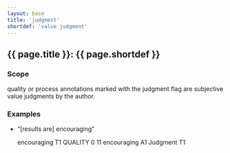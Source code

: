 ```yaml
---
layout: base
title: 'judgment'
shortdef: 'value judgment'
---
```


## <a class="span" nolink>{{ page.title }}</a>: {{ page.shortdef }}


### Scope

<a class="span" nolink>quality</a> or <a class="span" nolink>process</a> annotations marked with the <a class="flag" nolink>judgment</a> flag are subjective value judgments by the author.


### Examples

* <q>[results are] encouraging</q>

  <div class="ann-annotation">
  encouraging
  T1 QUALITY 0 11 encouraging
  A1 Judgment T1
  </div>


